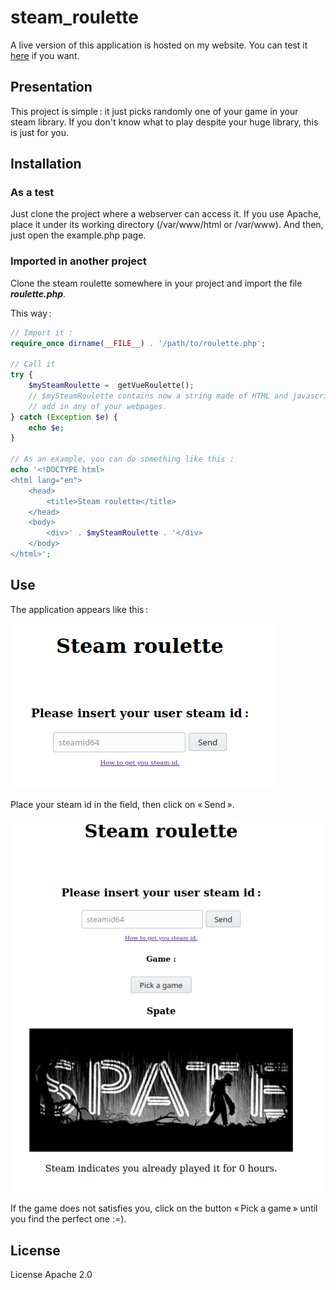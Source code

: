 # steam_roulette

A live version of this application is hosted on my website. You can test it
[here](https://p-a-racine.fr/index.php?article=steamRoulette) if you want.

## Presentation
This project is simple : it just picks randomly one of your game in your steam library. If you don't
know what to play despite your huge library, this is just for you.

## Installation

### As a test
Just clone the project where a webserver can access it. If you use Apache, place it under its working
directory (/var/www/html or /var/www). And then, just open the example.php page.

### Imported in another project
Clone the steam roulette somewhere in your project and import the file ___roulette.php___.

This way :
```php
// Import it :
require_once dirname(__FILE__) . '/path/to/roulette.php';

// Call it
try {
    $mySteamRoulette =  getVueRoulette();
    // $mySteamRoulette contains now a string made of HTML and javascript code that you can import 
    // add in any of your webpages.
} catch (Exception $e) {
    echo $e;
}

// As an example, you can do something like this :
echo '<!DOCTYPE html>
<html lang="en">
    <head>
        <title>Steam roulette</title>
    </head>
    <body>
        <div>' . $mySteamRoulette . '</div>
    </body>
</html>';
``` 

## Use

The application appears like this :

![Steam roulette home](docs/img/steam_roulette_home.png "Steam roulette home")

Place your steam id in the field, then click on « Send ».

![Steam roulette result](docs/img/steam_roulette_result.png "Steam roulette result")

If the game does not satisfies you, click on the button « Pick a game » until you find the perfect
one :=).

## License

License Apache 2.0